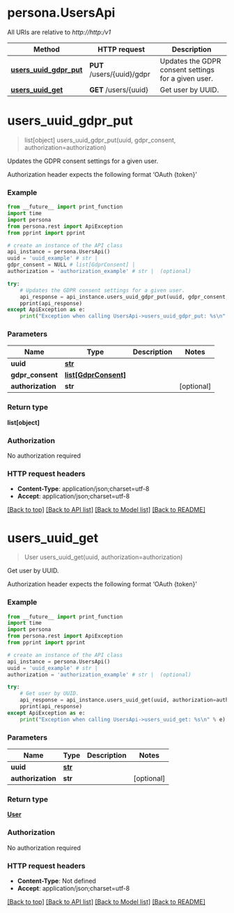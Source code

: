 # persona.UsersApi

All URIs are relative to *http://http:/v1*

Method | HTTP request | Description
------------- | ------------- | -------------
[**users_uuid_gdpr_put**](UsersApi.md#users_uuid_gdpr_put) | **PUT** /users/{uuid}/gdpr | Updates the GDPR consent settings for a given user.
[**users_uuid_get**](UsersApi.md#users_uuid_get) | **GET** /users/{uuid} | Get user by UUID.


# **users_uuid_gdpr_put**
> list[object] users_uuid_gdpr_put(uuid, gdpr_consent, authorization=authorization)

Updates the GDPR consent settings for a given user.

Authorization header expects the following format ‘OAuth {token}’

### Example
```python
from __future__ import print_function
import time
import persona
from persona.rest import ApiException
from pprint import pprint

# create an instance of the API class
api_instance = persona.UsersApi()
uuid = 'uuid_example' # str | 
gdpr_consent = NULL # list[GdprConsent] | 
authorization = 'authorization_example' # str |  (optional)

try:
    # Updates the GDPR consent settings for a given user.
    api_response = api_instance.users_uuid_gdpr_put(uuid, gdpr_consent, authorization=authorization)
    pprint(api_response)
except ApiException as e:
    print("Exception when calling UsersApi->users_uuid_gdpr_put: %s\n" % e)
```

### Parameters

Name | Type | Description  | Notes
------------- | ------------- | ------------- | -------------
 **uuid** | [**str**](.md)|  | 
 **gdpr_consent** | [**list[GdprConsent]**](list.md)|  | 
 **authorization** | **str**|  | [optional] 

### Return type

**list[object]**

### Authorization

No authorization required

### HTTP request headers

 - **Content-Type**: application/json;charset=utf-8
 - **Accept**: application/json;charset=utf-8

[[Back to top]](#) [[Back to API list]](../README.md#documentation-for-api-endpoints) [[Back to Model list]](../README.md#documentation-for-models) [[Back to README]](../README.md)

# **users_uuid_get**
> User users_uuid_get(uuid, authorization=authorization)

Get user by UUID.

Authorization header expects the following format ‘OAuth {token}’

### Example
```python
from __future__ import print_function
import time
import persona
from persona.rest import ApiException
from pprint import pprint

# create an instance of the API class
api_instance = persona.UsersApi()
uuid = 'uuid_example' # str | 
authorization = 'authorization_example' # str |  (optional)

try:
    # Get user by UUID.
    api_response = api_instance.users_uuid_get(uuid, authorization=authorization)
    pprint(api_response)
except ApiException as e:
    print("Exception when calling UsersApi->users_uuid_get: %s\n" % e)
```

### Parameters

Name | Type | Description  | Notes
------------- | ------------- | ------------- | -------------
 **uuid** | [**str**](.md)|  | 
 **authorization** | **str**|  | [optional] 

### Return type

[**User**](User.md)

### Authorization

No authorization required

### HTTP request headers

 - **Content-Type**: Not defined
 - **Accept**: application/json;charset=utf-8

[[Back to top]](#) [[Back to API list]](../README.md#documentation-for-api-endpoints) [[Back to Model list]](../README.md#documentation-for-models) [[Back to README]](../README.md)

